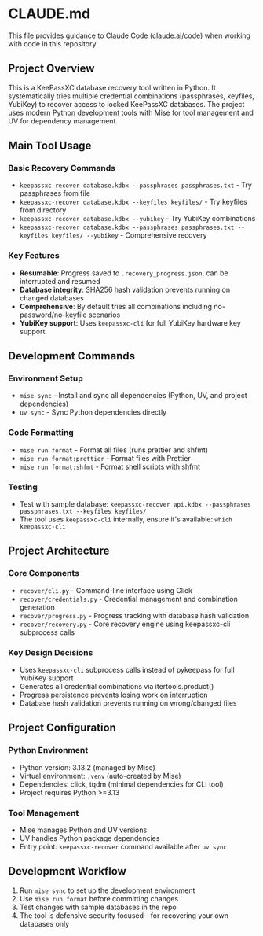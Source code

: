 # CLAUDE.md

This file provides guidance to Claude Code (claude.ai/code) when working with code in this repository.

## Project Overview

This is a KeePassXC database recovery tool written in Python. It systematically tries multiple credential combinations (passphrases, keyfiles, YubiKey) to recover access to locked KeePassXC databases. The project uses modern Python development tools with Mise for tool management and UV for dependency management.

## Main Tool Usage

### Basic Recovery Commands

- `keepassxc-recover database.kdbx --passphrases passphrases.txt` - Try passphrases from file
- `keepassxc-recover database.kdbx --keyfiles keyfiles/` - Try keyfiles from directory
- `keepassxc-recover database.kdbx --yubikey` - Try YubiKey combinations
- `keepassxc-recover database.kdbx --passphrases passphrases.txt --keyfiles keyfiles/ --yubikey` - Comprehensive recovery

### Key Features

- **Resumable**: Progress saved to `.recovery_progress.json`, can be interrupted and resumed
- **Database integrity**: SHA256 hash validation prevents running on changed databases
- **Comprehensive**: By default tries all combinations including no-password/no-keyfile scenarios
- **YubiKey support**: Uses `keepassxc-cli` for full YubiKey hardware key support

## Development Commands

### Environment Setup

- `mise sync` - Install and sync all dependencies (Python, UV, and project dependencies)
- `uv sync` - Sync Python dependencies directly

### Code Formatting

- `mise run format` - Format all files (runs prettier and shfmt)
- `mise run format:prettier` - Format files with Prettier
- `mise run format:shfmt` - Format shell scripts with shfmt

### Testing

- Test with sample database: `keepassxc-recover api.kdbx --passphrases passphrases.txt --keyfiles keyfiles/`
- The tool uses `keepassxc-cli` internally, ensure it's available: `which keepassxc-cli`

## Project Architecture

### Core Components

- `recover/cli.py` - Command-line interface using Click
- `recover/credentials.py` - Credential management and combination generation
- `recover/progress.py` - Progress tracking with database hash validation
- `recover/recovery.py` - Core recovery engine using keepassxc-cli subprocess calls

### Key Design Decisions

- Uses `keepassxc-cli` subprocess calls instead of pykeepass for full YubiKey support
- Generates all credential combinations via itertools.product()
- Progress persistence prevents losing work on interruption
- Database hash validation prevents running on wrong/changed files

## Project Configuration

### Python Environment

- Python version: 3.13.2 (managed by Mise)
- Virtual environment: `.venv` (auto-created by Mise)
- Dependencies: click, tqdm (minimal dependencies for CLI tool)
- Project requires Python >=3.13

### Tool Management

- Mise manages Python and UV versions
- UV handles Python package dependencies
- Entry point: `keepassxc-recover` command available after `uv sync`

## Development Workflow

1. Run `mise sync` to set up the development environment
2. Use `mise run format` before committing changes
3. Test changes with sample databases in the repo
4. The tool is defensive security focused - for recovering your own databases only
